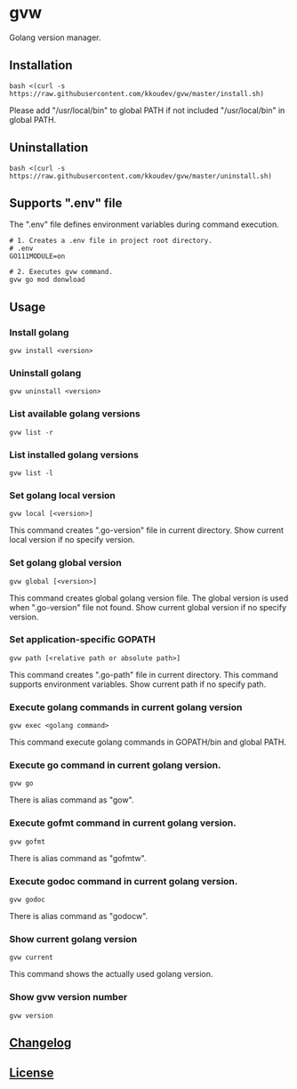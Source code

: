 # gvw

Golang version manager.

## Installation

```
bash <(curl -s https://raw.githubusercontent.com/kkoudev/gvw/master/install.sh)
```

Please add "/usr/local/bin" to global PATH if not included "/usr/local/bin" in global PATH.

## Uninstallation

```
bash <(curl -s https://raw.githubusercontent.com/kkoudev/gvw/master/uninstall.sh)
```

## Supports ".env" file

The ".env" file defines environment variables during command execution.

```
# 1. Creates a .env file in project root directory.
# .env
GO111MODULE=on

# 2. Executes gvw command.
gvw go mod donwload
```

## Usage

### Install golang

```
gvw install <version>
```

### Uninstall golang

```
gvw uninstall <version>
```

### List available golang versions

```
gvw list -r
```

### List installed golang versions

```
gvw list -l
```

### Set golang local version

```
gvw local [<version>]
```

This command creates ".go-version" file in current directory.
Show current local version if no specify version.

### Set golang global version

```
gvw global [<version>]
```

This command creates global golang version file.
The global version is used when ".go-version" file not found.
Show current global version if no specify version.

### Set application-specific GOPATH

```
gvw path [<relative path or absolute path>]
```

This command creates ".go-path" file in current directory.
This command supports environment variables.
Show current path if no specify path.

### Execute golang commands in current golang version

```
gvw exec <golang command>
```

This command execute golang commands in GOPATH/bin and global PATH.

### Execute go command in current golang version.

```
gvw go
```

There is alias command as "gow".

### Execute gofmt command in current golang version.

```
gvw gofmt
```

There is alias command as "gofmtw".

### Execute godoc command in current golang version.

```
gvw godoc
```

There is alias command as "godocw".

### Show current golang version

```
gvw current
```

This command shows the actually used golang version.

### Show gvw version number

```
gvw version
```

## [Changelog](CHANGELOG.md)

## [License](LICENSE)
